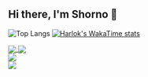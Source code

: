 ## Hi there, I'm Shorno 👋


![Top Langs](https://github-readme-stats.vercel.app/api/top-langs/?username=shorno&layout=compact)
[![Harlok's WakaTime stats](https://github-readme-stats.vercel.app/api/wakatime?username=MrShorno&layout=compact)](https://github.com/shorno/github-readme-stats)

<a href="https://github.com/anuraghazra/github-readme-stats">
  <img  align="center" src="https://github-readme-stats.vercel.app/api/top-langs/?username=shorno&layout=compact" />
</a>
<a href="https://github.com/anuraghazra/convoychat">
  <img  align="center" src="https://github-readme-stats.vercel.app/api/wakatime?username=MrShorno&layout=compact" />
</a>

<div style="display: flex;flex-direction: column">
    <a href="https://github.com/anuraghazra/github-readme-stats">
        <img align="center" src="https://github-readme-stats.vercel.app/api/top-langs/?username=shorno&layout=compact"/>
    </a>
    <a href="https://github.com/anuraghazra/convoychat">
        <img align="center" src="https://github-readme-stats.vercel.app/api/wakatime?username=MrShorno&layout=compact"/>
    </a>
</div>
